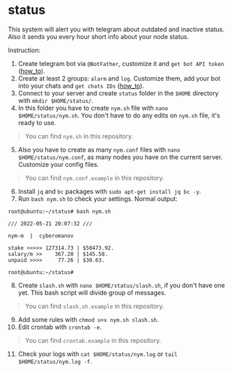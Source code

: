 # status
This system will alert you with telegram about outdated and inactive status. Also it sends you every hour short info about your node status.

Instruction:

1. Create telegram bot via `@BotFather`, customize it and `get bot API token` ([how_to](https://www.siteguarding.com/en/how-to-get-telegram-bot-api-token)).
2. Create at least 2 groups: `alarm` and `log`. Customize them, add your bot into your chats and `get chats IDs` ([how_to](https://stackoverflow.com/questions/32423837/telegram-bot-how-to-get-a-group-chat-id)).
3. Connect to your server and create `status` folder in the `$HOME` directory with `mkdir $HOME/status/`.
4. In this folder you have to create `nym.sh` file with `nano $HOME/status/nym.sh`. You don't have to do any edits on `nym.sh` file, it's ready to use.
> You can find `nym.sh` in this repository.
5. Also you have to create as many `nym.conf` files with `nano $HOME/status/nym.conf`, as many nodes you have on the current server. Customize your config files.
> You can find `nym.conf.example` in this repository.
6. Install `jq` and `bc` packages with `sudo apt-get install jq bc -y`.
7. Run `bash nym.sh` to check your settings. Normal output:

```
root@ubuntu:~/status# bash nym.sh
 
/// 2022-05-21 20:07:32 ///
 
nym-m  |  cyberomanov

stake >>>>> 127314.73 | $50473.92.
salary/m >>    367.20 | $145.58.
unpaid >>>>     77.26 | $30.63.

root@ubuntu:~/status# 
```

8. Create `slash.sh` with `nano $HOME/status/slash.sh`, if you don't have one yet. This bash script will divide group of messages.
> You can find `slash.sh.example` in this repository.
9. Add some rules with `chmod u+x nym.sh slash.sh`.
10. Edit crontab with `crontab -e`.
> You can find `crontab.example` in this repository.
11. Check your logs with `cat $HOME/status/nym.log` or `tail $HOME/status/nym.log -f`.
